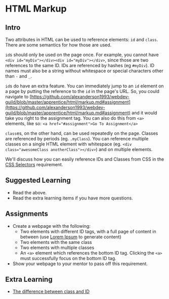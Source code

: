 # HTML Markup

## Intro

Two attributes in HTML can be used to reference elements: `id` and `class`. There are some semantics for how those are used. 

`id`s should only be used on the page once. For example, you cannot have `<div id="myDiv"></div><div id="myDiv"></div>`, since those are two references to the same ID. IDs are referenced by hashes (eg `#myDiv`). ID names must also be a string without whitespace or special characters other than `-` and `_`.

`id`s do have an extra feature. You can immediately jump to an `id` element on a page by putting the reference to the `id` in the page's URL. So, you could navigate to [https://github.com/alexanderson1993/webdev-guild/blob/master/apprentice/html/markup.md#assignment](https://github.com/alexanderson1993/webdev-guild/blob/master/apprentice/html/markup.md#assignment) and it would take you right to the assignment tag. You can also do this from `<a>` elements, like so: `<a href="#assignment">Go To Assignment</a>`

`class`es, on the other hand, can be used repeatedly on the page. Classes are referenced by periods (eg. `.myClass`). You can reference multiple classes on a single HTML element with whitespace (eg. `<div class="awesomeClass anotherClass"></div>`) and on multiple elements.

We'll discuss how you can easily reference IDs and Classes from CSS in the [CSS Selectors](../css/selectors.md) requirement.

## Suggested Learning

- Read the above.
- Read the extra learning items if you have more questions.

## Assignments

- Create a webpage with the following:
  - Two elements with different ID tags, with a full page of content in between (use [Lorem Ipsum](http://www.lipsum.com) to generate content)
  - Two elements with the same class
  - Two elements with multiple classes
  - An `<a>` element which references the bottom ID tag. Clicking the `<a>` must successfully focus on the bottom ID tag.
- Show your webpage to your mentor to pass off this requirement.

## Extra Learning

- [The difference between class and ID](https://css-tricks.com/the-difference-between-id-and-class/)